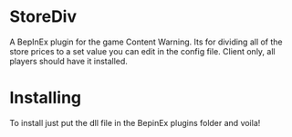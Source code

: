 # StoreDiv
A BepInEx plugin for the game Content Warning. Its for dividing all of the store prices to a set value you can edit in the config file.
Client only, all players should have it installed.

# Installing
To install just put the dll file in the BepinEx plugins folder and voila!
